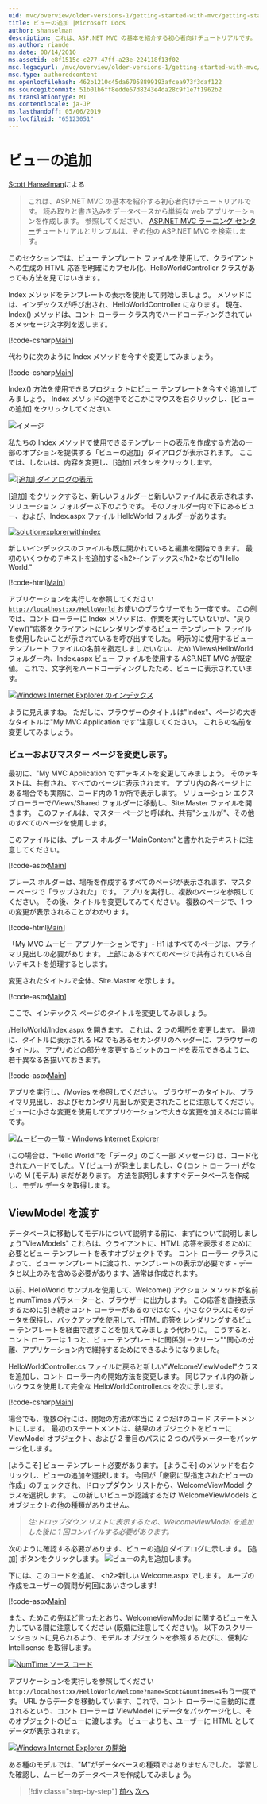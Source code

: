 ```yaml
---
uid: mvc/overview/older-versions-1/getting-started-with-mvc/getting-started-with-mvc-part3
title: ビューの追加 |Microsoft Docs
author: shanselman
description: これは、ASP.NET MVC の基本を紹介する初心者向けチュートリアルです。 読み取りと書き込みをデータベースから単純な web アプリケーションを作成します。
ms.author: riande
ms.date: 08/14/2010
ms.assetid: e8f1515c-c277-47ff-a23e-224118f13f02
msc.legacyurl: /mvc/overview/older-versions-1/getting-started-with-mvc/getting-started-with-mvc-part3
msc.type: authoredcontent
ms.openlocfilehash: 462b1210c45da67058899193afcea973f3daf122
ms.sourcegitcommit: 51b01b6ff8edde57d8243e4da28c9f1e7f1962b2
ms.translationtype: MT
ms.contentlocale: ja-JP
ms.lasthandoff: 05/06/2019
ms.locfileid: "65123051"
---
```

# <a name="adding-a-view"></a>ビューの追加

[Scott Hanselman](https://github.com/shanselman)による

> これは、ASP.NET MVC の基本を紹介する初心者向けチュートリアルです。 読み取りと書き込みをデータベースから単純な web アプリケーションを作成します。 参照してください、 [ASP.NET MVC ラーニング センター](../../../index.md)チュートリアルとサンプルは、その他の ASP.NET MVC を検索します。

このセクションでは、ビュー テンプレート ファイルを使用して、クライアントへの生成の HTML 応答を明確にカプセル化、HelloWorldController クラスがあっても方法を見てはいきます。

Index メソッドをテンプレートの表示を使用して開始しましょう。 メソッドには、インデックスが呼び出され、HelloWorldController になります。 現在、Index() メソッドは、コント ローラー クラス内でハードコーディングされているメッセージ文字列を返します。

[!code-csharp[Main](getting-started-with-mvc-part3/samples/sample1.cs)]

代わりに次のように Index メソッドを今すぐ変更してみましょう。

[!code-csharp[Main](getting-started-with-mvc-part3/samples/sample2.cs)]

Index() 方法を使用できるプロジェクトにビュー テンプレートを今すぐ追加してみましょう。 Index メソッドの途中でどこかにマウスを右クリックし、[ビューの追加] をクリックしてください.

![イメージ](getting-started-with-mvc-part3/_static/image1.png)

私たちの Index メソッドで使用できるテンプレートの表示を作成する方法の一部のオプションを提供する「ビューの追加」ダイアログが表示されます。 ここでは、しないは、内容を変更し、[追加] ボタンをクリックします。

[![[追加] ダイアログの表示](getting-started-with-mvc-part3/_static/image3.png)](getting-started-with-mvc-part3/_static/image2.png)

[追加] をクリックすると、新しいフォルダーと新しいファイルに表示されます、ソリューション フォルダー以下のようです。 そのフォルダー内で下にあるビュー、および、Index.aspx ファイル HelloWorld フォルダーがあります。

[![solutionexplorerwithindex](getting-started-with-mvc-part3/_static/image5.png)](getting-started-with-mvc-part3/_static/image4.png)

新しいインデックスのファイルも既に開かれていると編集を開始できます。 最初のいくつかのテキストを追加する&lt;h2&gt;インデックス&lt;/h2&gt;などの"Hello World."

[!code-html[Main](getting-started-with-mvc-part3/samples/sample3.html)]

アプリケーションを実行しを参照してください[ `http://localhost:xx/HelloWorld` ](http://localhostxx)お使いのブラウザーでもう一度です。 この例では、コント ローラーに Index メソッドは、作業を実行していないが、"戻り View()"応答をクライアントにレンダリングするビュー テンプレート ファイルを使用したいことが示されているを呼び出すでした。 明示的に使用するビュー テンプレート ファイルの名前を指定しましたいない、ため \Views\HelloWorld フォルダー内、Index.aspx ビュー ファイルを使用する ASP.NET MVC が既定値。 これで、文字列をハードコーディングしたため、ビューに表示されています。

[![Windows Internet Explorer のインデックス](getting-started-with-mvc-part3/_static/image7.png)](getting-started-with-mvc-part3/_static/image6.png)

ように見えますね。 ただしに、ブラウザーのタイトルは"Index"、ページの大きなタイトルは"My MVC Application です"注意してください。 これらの名前を変更してみましょう。

### <a name="changing-views-and-master-pages"></a>ビューおよびマスター ページを変更します。

最初に、"My MVC Application です"テキストを変更してみましょう。 そのテキストは、共有され、すべてのページに表示されます。 アプリ内の各ページ上にある場合でも実際に、コード内の 1 か所で表示します。 ソリューション エクスプ ローラーで/Views/Shared フォルダーに移動し、Site.Master ファイルを開きます。 このファイルは、マスター ページと呼ばれ、共有"シェルが"、その他のすべてのページを使用します。

このファイルには、プレース ホルダー"MainContent"と書かれたテキストに注意してください。

[!code-aspx[Main](getting-started-with-mvc-part3/samples/sample4.aspx)]

プレース ホルダーは、場所を作成するすべてのページが表示されます、マスター ページで「ラップされた」です。 アプリを実行し、複数のページを参照してください。 その後、タイトルを変更してみてください。 複数のページで、1 つの変更が表示されることがわかります。

[!code-html[Main](getting-started-with-mvc-part3/samples/sample5.html)]

「My MVC ムービー アプリケーションです」- H1 はすべてのページは、プライマリ見出しの必要があります。 上部にあるすべてのページで共有されている白いテキストを処理するとします。

変更されたタイトルで全体、Site.Master を示します。

[!code-aspx[Main](getting-started-with-mvc-part3/samples/sample6.aspx)]

ここで、インデックス ページのタイトルを変更してみましょう。

/HelloWorld/Index.aspx を開きます。 これは、2 つの場所を変更します。 最初に、タイトルに表示される H2 でもあるセカンダリのヘッダーに、ブラウザーのタイトル。 アプリのどの部分を変更するビットのコードを表示できるように、若干異なる各描いておきます。

[!code-aspx[Main](getting-started-with-mvc-part3/samples/sample7.aspx)]

アプリを実行し、/Movies を参照してください。 ブラウザーのタイトル、プライマリ見出し、およびセカンダリ見出しが変更されたことに注意してください。 ビューに小さな変更を使用してアプリケーションで大きな変更を加えるには簡単です。

[![ムービーの一覧 - Windows Internet Explorer](getting-started-with-mvc-part3/_static/image9.png)](getting-started-with-mvc-part3/_static/image8.png)

(この場合は、"Hello World!"を「データ」のごく一部 メッセージ) は、コード化されたハードでした。 V (ビュー) が発生しましたし、C (コント ローラー) がないの M (モデル) まだがあります。 方法を説明しますすぐデータベースを作成し、モデル データを取得します。

## <a name="passing-a-viewmodel"></a>ViewModel を渡す

データベースに移動してモデルについて説明する前に、まずについて説明しましょう"ViewModels" これらは、クライアントに、HTML 応答を表示するために必要とビュー テンプレートを表すオブジェクトです。 コント ローラー クラスによって、ビュー テンプレートに渡され、テンプレートの表示が必要です - データと以上のみを含める必要があります、通常は作成されます。

以前、HelloWorld サンプルを使用して、Welcome() アクション メソッドが名前と numTimes パラメーターと、ブラウザーに出力します。 この応答を直接表示するために引き続きコント ローラーがあるのではなく、小さなクラスにそのデータを保持し、バックアップを使用して、HTML 応答をレンダリングするビュー テンプレートを経由で渡すことを加えてみましょう代わりに。 こうすると、コント ローラーは 1 つと、ビュー テンプレートに関係別 – クリーン""関心の分離、アプリケーション内で維持するためにできるようになりました。

HelloWorldController.cs ファイルに戻ると新しい"WelcomeViewModel"クラスを追加し、コント ローラー内の開始方法を変更します。 同じファイル内の新しいクラスを使用して完全な HelloWorldController.cs を次に示します。

[!code-csharp[Main](getting-started-with-mvc-part3/samples/sample8.cs)]

場合でも、複数の行には、開始の方法が本当に 2 つだけのコード ステートメントにします。 最初のステートメントは、結果のオブジェクトをビューに ViewModel オブジェクト、および 2 番目のパスに 2 つのパラメーターをパッケージ化します。

[ようこそ] ビュー テンプレート必要があります。 [ようこそ] のメソッドを右クリックし、ビューの追加を選択します。 今回が「厳密に型指定されたビューの作成」のチェックされ、ドロップダウン リストから、WelcomeViewModel クラスを選択します。 この新しいビューが認識するだけ WelcomeViewModels とオブジェクトの他の種類がありません。

> *注:ドロップダウン リストに表示するため、WelcomeViewModel を追加した後に 1 回コンパイルする必要があります。*

次のように確認する必要があります、ビューの追加 ダイアログに示します。 [追加] ボタンをクリックします。 ![ビューの丸を追加します。](getting-started-with-mvc-part3/_static/image10.png)

下には、このコードを追加、 &lt;h2&gt;新しい Welcome.aspx でします。 ループの作成をユーザーの質問が何回にあいさつします!

[!code-aspx[Main](getting-started-with-mvc-part3/samples/sample9.aspx)]

また、ためこの先ほど言ったとおり、WelcomeViewModel に関するビューを入力している間に注意してください (既婚に注意してください)。 以下のスクリーン ショットに見られるよう、モデル オブジェクトを参照するたびに、便利な Intellisense を取得します。

[![NumTime ソース コード](getting-started-with-mvc-part3/_static/image12.png)](getting-started-with-mvc-part3/_static/image11.png)

アプリケーションを実行しを参照してください`http://localhost:xx/HelloWorld/Welcome?name=Scott&numtimes=4`もう一度です。 URL からデータを移動しています、これで、コント ローラーに自動的に渡されるという、コント ローラーは ViewModel にデータをパッケージ化し、そのオブジェクトのビューに渡します。 ビューよりも、ユーザーに HTML としてデータが表示されます。

[![Windows Internet Explorer の開始](getting-started-with-mvc-part3/_static/image14.png)](getting-started-with-mvc-part3/_static/image13.png)

ある種のモデルでは、"M"がデータベースの種類ではありませんでした。 学習した確認し、ムービーのデータベースを作成してみましょう。

> [!div class="step-by-step"]
> [前へ](getting-started-with-mvc-part2.md)
> [次へ](getting-started-with-mvc-part4.md)
